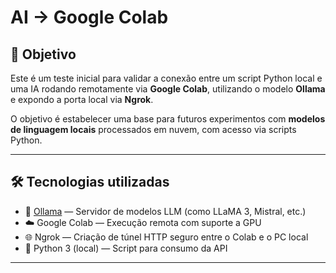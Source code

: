 # AI -> Google Colab

## 📌 Objetivo

Este é um teste inicial para validar a conexão entre um script Python local e uma IA rodando remotamente via **Google Colab**, utilizando o modelo **Ollama** e expondo a porta local via **Ngrok**.

O objetivo é estabelecer uma base para futuros experimentos com **modelos de linguagem locais** processados em nuvem, com acesso via scripts Python.

---

## 🛠️ Tecnologias utilizadas

- 🧠 [Ollama](https://ollama.com) — Servidor de modelos LLM (como LLaMA 3, Mistral, etc.)
- ☁️ Google Colab — Execução remota com suporte a GPU
- 🌐 Ngrok — Criação de túnel HTTP seguro entre o Colab e o PC local
- 🐍 Python 3 (local) — Script para consumo da API

---
